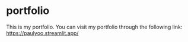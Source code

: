 # portfolio
This is my portfolio. You can visit my portfolio through the following link: https://paulyoo.streamlit.app/
